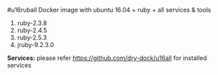 #u16ruball
Docker image with ubuntu 16.04 + ruby + all services &amp; tools


 1. ruby-2.3.8
 2. ruby-2.4.5
 3. ruby-2.5.3
 4. jruby-9.2.3.0


**Services:** please refer https://github.com/dry-dock/u16all for installed services


